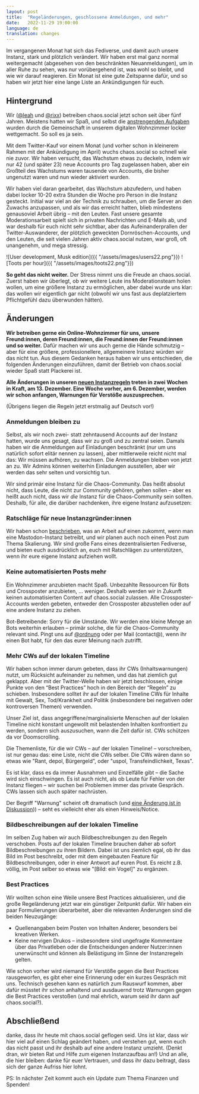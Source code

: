 ```yaml
---
layout: post
title:  "Regeländerungen, geschlossene Anmeldungen, und mehr"
date:   2022-11-29 19:00:00
language: de
translation: changes
---
```


Im vergangenen Monat hat sich das Fediverse, und damit auch unsere Instanz, stark und plötzlich verändert. Wir haben
erst mal ganz normal weitergemacht (abgesehen von den beschränkten Neuanmeldungen), um in aller Ruhe zu sehen, was nur
vorübergehend ist, was wohl so bleibt, und wie wir darauf reagieren. Ein Monat ist eine gute Zeitspanne dafür, und so
haben wir jetzt hier eine lange Liste an Ankündigungen für euch.

## Hintergrund

Wir ([@leah](https://chaos.social/@leah) und [@rixx](https://chaos.social/@rixx)) betreiben chaos.social jetzt schon
seit über fünf Jahren. Meistens hatten wir Spaß, und selbst die [anstrengenden
Aufgaben](https://rixx.de/de/blog/on-running-a-mastodon-instance/) wurden durch die Gemeinschaft in unserem digitalen
Wohnzimmer locker wettgemacht. So soll es ja sein.

Mit dem Twitter-Kauf vor einem Monat (und vorher schon in kleinerem Rahmen mit der Ankündigung im April) wuchs
chaos.social so schnell wie nie zuvor. Wir haben versucht, das Wachstum etwas zu deckeln, indem wir nur 42 (und später
23) neue Accounts pro Tag zugelassen haben, aber ein Großteil des Wachstums waren tausende von Accounts, die bisher ungenutzt
waren und nun wieder aktiviert wurden.

Wir haben viel daran gearbeitet, das Wachstum abzufedern, und haben dabei locker 10-20 extra Stunden die Woche pro Person in
die Instanz gesteckt. Initial war viel an der Technik zu schrauben, um die Server an den Zuwachs anzupassen, und als
wir das erreicht hatten, blieb mindestens genausoviel Arbeit übrig – mit den Leuten. Fast unsere gesamte
Moderationsarbeit spielt sich in privaten Nachrichten und E-Mails ab, und war deshalb für euch nicht sehr sichtbar, aber
das Aufeinanderprallen der Twitter-Auswanderer, der plötzlich geweckten Dornröschen-Accounts, und den Leuten, die seit
vielen Jahren aktiv chaos.social nutzen, war groß, oft unangenehm, und mega stressig.

![User development, Musk edition]({{ "/assets/images/users22.png"}})
![Toots per hour]({{ "/assets/images/toots22.png"}})

**So geht das nicht weiter.** Der Stress nimmt uns die Freude an chaos.social. Zuerst haben wir überlegt, ob wir weitere
Leute ins Moderationsteam holen wollen, um eine größere Instanz zu ermöglichen, aber dabei wurde uns klar: das wollen
wir eigentlich gar nicht (obwohl wir uns fast aus deplatziertem Pflichtgefühl dazu überwunden hätten).

## Änderungen

**Wir betreiben gerne ein Online-Wohnzimmer für uns, unsere Freund:innen, deren Freund:innen, die Freund:innen der
Freund:innen und so weiter.** Dafür machen wir uns auch gerne die Hände schmutzig – aber für eine größere,
professionellere, allgemeinere Instanz würden wir das nicht tun. Aus diesem Gedanken heraus haben wir uns entschieden,
die folgenden Änderungen einzuführen, damit der Betrieb von chaos.social wieder Spaß statt Plackerei ist.

**Alle Änderungen in unseren [neuen Instanzregeln](https://blog.chaos.social/regeln) treten in zwei Wochen in Kraft, am 13. Dezember. Eine Woche vorher, am 6. Dezember, werden wir schon anfangen, Warnungen für Verstöße auszusprechen.**

(Übrigens liegen die Regeln jetzt erstmalig auf Deutsch vor!)

### Anmeldungen bleiben zu

Selbst, als wir noch zwei- statt zehntausend Accounts auf der Instanz hatten, wurde uns gesagt, dass wir zu groß und zu
zentral seien. Damals haben wir die Anmeldungen auf Einladungen beschränkt (nur um uns natürlich sofort elitär nennen zu
lassen), aber mittlerweile reicht nicht mal das: Wir müssen aufhören, zu wachsen. Die Anmeldungen bleiben von jetzt an
zu. Wir Admins können weiterhin Einladungen ausstellen, aber wir werden das sehr selten und vorsichtig tun.

Wir sind primär eine Instanz für die Chaos-Community. Das heißt absolut nicht, dass Leute, die nicht zur Community
gehören, gehen sollen – aber es heißt auch nicht, dass wir *die* Instanz für die Chaos-Community sein sollten. Deshalb,
für alle, die darüber nachdenken, ihre eigene Instanz aufzusetzen:

### Ratschläge für neue Instanzgründer:innen

Wir haben schon [beschrieben](https://rixx.de/de/blog/on-running-a-mastodon-instance/), was an Arbeit auf einen zukommt,
wenn man eine Mastodon-Instanz betreibt, und wir planen auch noch einen Post zum Thema Skalierung. Wir sind große Fans
eines dezentralisierten Fediverse, und bieten euch ausdrücklich an, euch mit Ratschlägen zu unterstützen, wenn ihr eure
eigene Instanz aufziehen wollt.

### Keine automatisierten Posts mehr

Ein Wohnzimmer anzubieten macht Spaß. Unbezahlte Ressourcen für Bots und Crossposter anzubieten, … weniger. Deshalb
werden wir in Zukunft keinen automatisierten Content auf chaos.social zulassen. Alle Crossposter-Accounts werden
gebeten, entweder den Crossposter abzustellen oder auf eine andere Instanz zu ziehen.

Bot-Betreibende: Sorry für die Umstände. Wir werden eine kleine Menge an Bots weiterhin erlauben – primär solche, die
für die Chaos-Community relevant sind. Pingt uns auf [@ordnung](https://chaos.social/@ordnung) oder per Mail (contact@),
wenn ihr einen Bot habt, für den das eurer Meinung nach zutrifft.

### Mehr CWs auf der lokalen Timeline

Wir haben schon immer darum gebeten, dass ihr CWs (Inhaltswarnungen) nutzt, um Rücksicht aufeinander zu nehmen, und das
hat ziemlich gut geklappt. Aber mit der Twitter-Welle haben wir jetzt beschlossen, einige Punkte von den “Best
Practices” hoch in den Bereich der “Regeln” zu schieben. Insbesondere solltet ihr auf der lokalen Timeline CWs für
Inhalte mit Gewalt, Sex, Tod/Krankheit und Politik (insbesondere bei negativen oder kontroversen Themen) verwenden.

Unser Ziel ist, dass angegriffene/marginalisierte Menschen auf der lokalen Timeline nicht konstant ungewollt mit
belastenden Inhalten konfrontiert zu werden, sondern sich auszusuchen, wann die Zeit dafür ist. CWs schützen da vor
Doomscrolling.

Die Themenliste, für die wir CWs – auf der lokalen Timeline! – vorschreiben, ist nur genau das: eine Liste, nicht die
CWs selber. Die CWs wären dann so etwas wie "Rant, depol, Bürgergeld", oder "uspol, Transfeindlichkeit, Texas".

Es ist klar, dass es da immer Ausnahmen und Einzelfälle gibt – die Sache wird sich einschwingen. Es ist auch nicht, als
ob Leute für Fehler von der Instanz fliegen – wir suchen bei Problemen immer das private Gespräch. CWs lassen sich auch
später nachrüsten.

Der Begriff "Warnung" scheint oft dramatisch (und [eine Änderung ist in
Diskussion](https://github.com/mastodon/mastodon/issues/20117))) – seht es vielleicht eher als einen Hinweis/Notice.

### Bildbeschreibungen auf der lokalen Timeline

Im selben Zug haben wir auch Bildbeschreibungen zu den Regeln verschoben. Posts auf der lokalen Timeline brauchen daher
ab sofort Bildbeschreibungen zu ihren Bildern. Dabei ist uns ziemlich egal, ob ihr das Bild im Post beschreibt, oder mit
dem eingebauten Feature für Bildbeschreibungen, oder in einer Antwort auf euren Post. Es reicht z.B. völlig, im Post
selber so etwas wie "[Bild: ein Vogel]" zu ergänzen.

### Best Practices

Wir wollten schon eine Weile unsere Best Practices aktualisieren, und die große Regeländerung jetzt war ein günstiger
Zeitpunkt dafür. Wir haben ein paar Formulierungen überarbeitet, aber die relevanten Änderungen sind die beiden
Neuzugänge:

- Quellenangaben beim Posten von Inhalten Anderer, besonders bei kreativen Werken.
- Keine nervigen Drukos – insbesondere sind ungefragte Kommentare über das Privatleben oder die Entscheidungen anderer
  Nutzer:innen unerwünscht und können als Belästigung im Sinne der Instanzregeln gelten.

Wie schon vorher wird niemand für Verstöße gegen die Best Practices rausgeworfen, es gibt eher eine Erinnerung oder ein
kurzes Gespräch mit uns. Technisch gesehen kann es natürlich zum Rauswurf kommen, aber dafür müsstet ihr schon anhaltend
und ausdauernd trotz Warnungen gegen die Best Practices verstoßen (und mal ehrlich, warum seid ihr dann auf
chaos.social?).

## Abschließend

danke, dass ihr heute mit chaos.social geflogen seid. Uns ist klar, dass wir hier viel auf einen Schlag geändert haben,
und verstehen gut, wenn euch das nicht passt und ihr deshalb auf eine andere Instanz umzieht. (Denkt dran, wir bieten
Rat und Hilfe zum eigenen Instanzaufbau an!) Und an alle, die hier bleiben: danke für euer Vertrauen, und dass ihr dazu
beitragt, dass sich der ganze Aufriss hier lohnt.

PS: In nächster Zeit kommt auch ein Update zum Thema Finanzen und Spenden!
